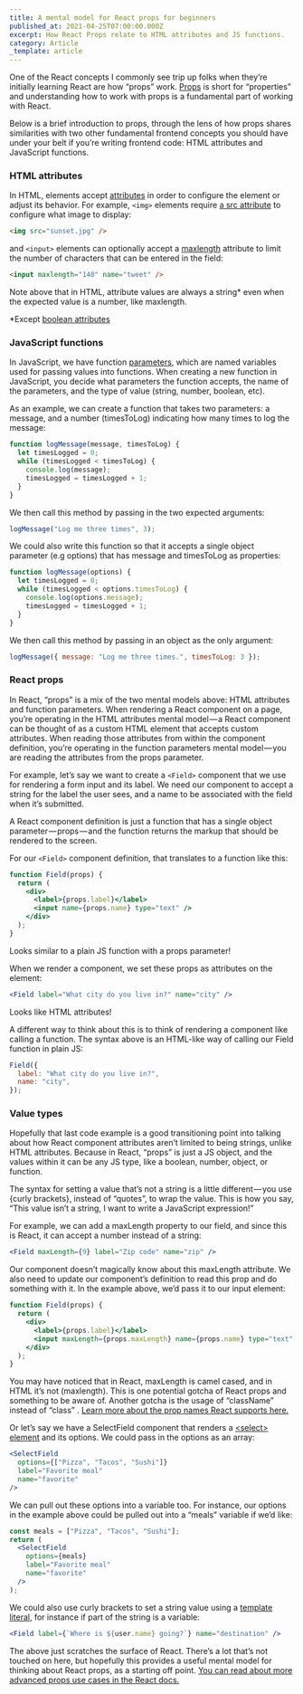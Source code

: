 ```yaml
---
title: A mental model for React props for beginners
published_at: 2021-04-25T07:00:00.000Z
excerpt: How React Props relate to HTML attributes and JS functions.
category: Article
_template: article
---
```


One of the React concepts I commonly see trip up folks when they’re initially learning React are how “props” work. [Props](https://reactjs.org/docs/components-and-props.html) is short for “properties” and understanding how to work with props is a fundamental part of working with React.

Below is a brief introduction to props, through the lens of how props shares similarities with two other fundamental frontend concepts you should have under your belt if you’re writing frontend code: HTML attributes and JavaScript functions.

### HTML attributes

In HTML, elements accept [attributes](https://developer.mozilla.org/en-US/docs/Web/HTML/Attributes) in order to configure the element or adjust its behavior. For example, `<img>` elements require [a src attribute](https://developer.mozilla.org/en-US/docs/Web/HTML/Element/img#attributes) to configure what image to display:

```html
<img src="sunset.jpg" />
```

and `<input>` elements can optionally accept a [maxlength](https://developer.mozilla.org/en-US/docs/Web/HTML/Attributes/maxlength) attribute to limit the number of characters that can be entered in the field:

```html
<input maxlength="140" name="tweet" />
```

Note above that in HTML, attribute values are always a string\* even when the expected value is a number, like maxlength.

\*Except [boolean attributes](https://developer.mozilla.org/en-US/docs/Web/HTML/Attributes#boolean_attributes)

### JavaScript functions

In JavaScript, we have function [parameters](https://developer.mozilla.org/en-US/docs/Glossary/Parameter), which are named variables used for passing values into functions. When creating a new function in JavaScript, you decide what parameters the function accepts, the name of the parameters, and the type of value (string, number, boolean, etc).

As an example, we can create a function that takes two parameters: a message, and a number (timesToLog) indicating how many times to log the message:

```js
function logMessage(message, timesToLog) {
  let timesLogged = 0;
  while (timesLogged < timesToLog) {
    console.log(message);
    timesLogged = timesLogged + 1;
  }
}
```

We then call this method by passing in the two expected arguments:

```js
logMessage("Log me three times", 3);
```

We could also write this function so that it accepts a single object parameter (e.g options) that has message and timesToLog as properties:

```js
function logMessage(options) {
  let timesLogged = 0;
  while (timesLogged < options.timesToLog) {
    console.log(options.message);
    timesLogged = timesLogged + 1;
  }
}
```

We then call this method by passing in an object as the only argument:

```js
logMessage({ message: "Log me three times.", timesToLog: 3 });
```

### React props

In React, “props” is a mix of the two mental models above: HTML attributes and function parameters. When rendering a React component on a page, you’re operating in the HTML attributes mental model — a React component can be thought of as a custom HTML element that accepts custom attributes. When reading those attributes from within the component definition, you’re operating in the function parameters mental model — you are reading the attributes from the props parameter.

For example, let’s say we want to create a `<Field>` component that we use for rendering a form input and its label. We need our component to accept a string for the label the user sees, and a name to be associated with the field when it’s submitted.

A React component definition is just a function that has a single object parameter — props — and the function returns the markup that should be rendered to the screen.

For our `<Field>` component definition, that translates to a function like this:

```jsx
function Field(props) {
  return (
    <div>
      <label>{props.label}</label>
      <input name={props.name} type="text" />
    </div>
  );
}
```

Looks similar to a plain JS function with a props parameter!

When we render a component, we set these props as attributes on the element:

```jsx
<Field label="What city do you live in?" name="city" />
```

Looks like HTML attributes!

A different way to think about this is to think of rendering a component like calling a function. The syntax above is an HTML-like way of calling our Field function in plain JS:

```js
Field({
  label: "What city do you live in?",
  name: "city",
});
```

### Value types

Hopefully that last code example is a good transitioning point into talking about how React component attributes aren’t limited to being strings, unlike HTML attributes. Because in React, “props” is just a JS object, and the values within it can be any JS type, like a boolean, number, object, or function.

The syntax for setting a value that’s not a string is a little different — you use {curly brackets}, instead of “quotes”, to wrap the value. This is how you say, “This value isn’t a string, I want to write a JavaScript expression!”

For example, we can add a maxLength property to our field, and since this is React, it can accept a number instead of a string:

```jsx
<Field maxLength={9} label="Zip code" name="zip" />
```

Our component doesn’t magically know about this maxLength attribute. We also need to update our component’s definition to read this prop and do something with it. In the example above, we’d pass it to our input element:

```jsx
function Field(props) {
  return (
    <div>
      <label>{props.label}</label>
      <input maxLength={props.maxLength} name={props.name} type="text" />
    </div>
  );
}
```

You may have noticed that in React, maxLength is camel cased, and in HTML it’s not (maxlength). This is one potential gotcha of React props and something to be aware of. Another gotcha is the usage of “className” instead of “class” . [Learn more about the prop names React supports here.](https://reactjs.org/docs/dom-elements.html#all-supported-html-attributes)

Or let’s say we have a SelectField component that renders a [\<select> element](https://developer.mozilla.org/en-US/docs/Web/HTML/Element/select) and its options. We could pass in the options as an array:

```jsx
<SelectField
  options={["Pizza", "Tacos", "Sushi"]}
  label="Favorite meal"
  name="favorite"
/>
```

We can pull out these options into a variable too. For instance, our options in the example above could be pulled out into a “meals” variable if we’d like:

```jsx
const meals = ["Pizza", "Tacos", "Sushi"];
return (
  <SelectField
    options={meals}
    label="Favorite meal"
    name="favorite"
  />
);
```

We could also use curly brackets to set a string value using a [template literal](https://developer.mozilla.org/en-US/docs/Web/JavaScript/Reference/Template_literals), for instance if part of the string is a variable:

```jsx
<Field label={`Where is ${user.name} going?`} name="destination" />
```

The above just scratches the surface of React. There’s a lot that’s not touched on here, but hopefully this provides a useful mental model for thinking about React props, as a starting off point. [You can read about more advanced props use cases in the React docs.](https://reactjs.org/docs/jsx-in-depth.html#props-in-jsx)

